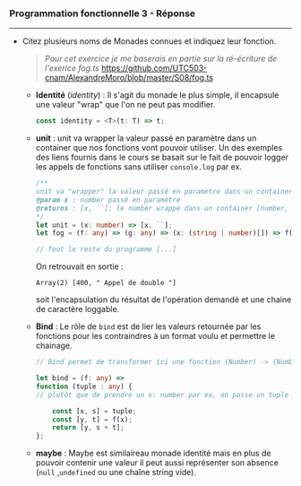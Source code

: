 ### Programmation fonctionnelle 3 - Réponse
---

* Citez plusieurs noms de Monades connues et indiquez leur fonction. 
   
  >*Pour cet exercice je me baserais en partie sur la ré-écriture de l'exerice fog.ts*
  https://github.com/UTC503-cnam/AlexandreMoro/blob/master/S08/fog.ts

 
  
  * **Identité** (*identity*) : Il s'agit du monade le plus simple, il encapsule une valeur "wrap" que l'on ne peut pas modifier.
  
    ```typescript
    const identity = <T>(t: T) => t;
    ```

  * **unit** : unit va wrapper la valeur passé en paramètre dans un container que nos fonctions vont pouvoir utiliser. Un des exemples des liens fournis dans le cours se basait sur le fait de pouvoir logger les appels de fonctions sans utiliser `console.log` par ex.
  
    ```typescript
    /**
    unit va "wrapper" la valeur passé en paramètre dans un container
    @param x : number passé en paramètre
    @returns : [x, ``]; le number wrappé dans un container [number, string]
    */
    let unit = (x: number) => [x, ``];
    let fog = (f: any) => (g: any) => (x: (string | number)[]) => f(g(x));

    // Tout le reste du programme [...]
    ```

    On retrouvait en sortie : 

    ```text
    Array(2) [400, " Appel de double "]
    ```

    soit l'encapsulation du résultat de l'opération demandé et une chaine de caractère loggable.

  * **Bind** : Le rôle de `bind` est de lier les valeurs retournée par les fonctions pour les contraindres à un format voulu et permettre le chainage.

    ```typescript
    // Bind permet de transformer ici une fonction (Number) -> (Number, String) en (Number, String) -> (Number, String)

    let bind = (f: any) =>
    function (tuple : any) {
    // plutôt que de prendre un x: number par ex, on passe un tuple [x: number ; s: string]

        const [x, s] = tuple;
        const [y, t] = f(x);
        return [y, s + t];
    };
    ```
  
  * **maybe** : Maybe est similaireau monade identité mais en plus de pouvoir contenir une valeur il peut aussi représenter son absence (`null` ,`undefined` ou une chaîne string vide).  